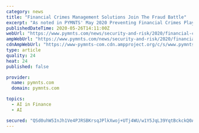 ```yaml
---
category: news
title: "Financial Crimes Management Solutions Join The Fraud Battle"
excerpt: "As noted in PYMNTS' May 2020 Preventing Financial Crimes Playbook done in collaboration with NICE Actimize, new technologies can help FIs battle financial crime."
publishedDateTime: 2020-05-26T14:11:00Z
webUrl: "https://www.pymnts.com/news/security-and-risk/2020/financial-crimes-management-solutions-join-fraud-battle/"
ampWebUrl: "https://www.pymnts.com/news/security-and-risk/2020/financial-crimes-management-solutions-join-fraud-battle/amp/"
cdnAmpWebUrl: "https://www-pymnts-com.cdn.ampproject.org/c/s/www.pymnts.com/news/security-and-risk/2020/financial-crimes-management-solutions-join-fraud-battle/amp/"
type: article
quality: 24
heat: 24
published: false

provider:
  name: pymnts.com
  domain: pymnts.com

topics:
  - AI in Finance
  - AI

secured: "QSd0uhW5InJh1Ve4PJRSBKrsqJPlkXwoj+UTj4WU/w1Y5JqL39YqtBckckQ0AG5GO9Pwo8TxUS95fuxJMeqC+UZ8AsD0RzRLj/IBOLF9bgSfXwYkj5Dkd7FUUU47SdKz+WTW5d7AHjx5auM7PS/jFiEPmHkmdqepQRnNVO99Fx85NKwCuOoHxwOX1bLjq0D2lta1/8/UcyqwtvJynkHjoJl24ERcn6nmXJzkuLEEuAhgmeQ18ChnGOA7+ftRp4spxMLUe2M+aH1LO1S3hCa78lnLOD8FgPztG3bbNn5UL+0xN6TFjwOoh3BsYei+6HBedVvJu3pEMrjjux8aH5Zo/jpjYcR3Bg1bHaxjIXL4Rq003vE4FBt7XuDdQqAJSFwU9rgAFT1z14yV6FayIXdk2n7jSq7uVZgoIoZhFO1K5xAP/SgxNrwqyg3t3IUxGyyj88v05FcxgcZBTkQgJyd8+CBY+8on2aAakDJpHutOn+w=;AF+jS/5JazHO57mmlIVZPw=="
---
```


